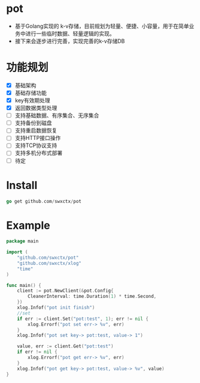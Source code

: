# pot
- 基于Golang实现的 k-v存储，目前规划为轻量、便捷、小容量，用于在简单业务中进行一些临时数据、轻量逻辑的实现。
- 接下来会逐步进行完善，实现完善的k-v存储DB

# 功能规划
- [x] 基础架构
- [x] 基础存储功能
- [x] key有效期处理
- [x] 返回数据类型处理
- [ ] 支持基础数据、有序集合、无序集合
- [ ] 支持备份到磁盘
- [ ] 支持重启数据恢复
- [ ] 支持HTTP接口操作
- [ ] 支持TCP协议支持
- [ ] 支持多机分布式部署
- [ ] 待定

# Install

```go
go get github.com/swxctx/pot
```

# Example
```go
package main

import (
	"github.com/swxctx/pot"
	"github.com/swxctx/xlog"
	"time"
)

func main() {
	client := pot.NewClient(&pot.Config{
		CleanerInterval: time.Duration(1) * time.Second,
	})
	xlog.Infof("pot init finish")
	//set
	if err := client.Set("pot:test", 1); err != nil {
		xlog.Errorf("pot set err-> %v", err)
	}
	xlog.Infof("pot set key-> pot:test, value-> 1")

	value, err := client.Get("pot:test")
	if err != nil {
		xlog.Errorf("pot get err-> %v", err)
	}
	xlog.Infof("pot get key-> pot:test, value-> %v", value)
}
```